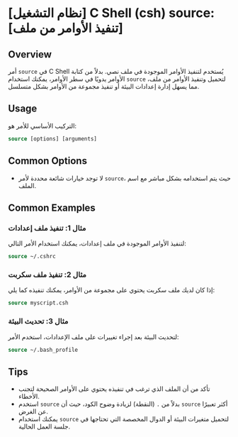 # [نظام التشغيل] C Shell (csh) source: [تنفيذ الأوامر من ملف]

## Overview
أمر `source` في C Shell يُستخدم لتنفيذ الأوامر الموجودة في ملف نصي. بدلاً من كتابة الأوامر يدويًا في سطر الأوامر، يمكنك استخدام `source` لتحميل وتنفيذ الأوامر من ملف، مما يسهل إدارة إعدادات البيئة أو تنفيذ مجموعة من الأوامر بشكل متسلسل.

## Usage
التركيب الأساسي للأمر هو:

```csh
source [options] [arguments]
```

## Common Options
- لا توجد خيارات شائعة محددة لأمر `source`، حيث يتم استخدامه بشكل مباشر مع اسم الملف.

## Common Examples

### مثال 1: تنفيذ ملف إعدادات
لتنفيذ الأوامر الموجودة في ملف إعدادات، يمكنك استخدام الأمر التالي:

```csh
source ~/.cshrc
```

### مثال 2: تنفيذ ملف سكربت
إذا كان لديك ملف سكربت يحتوي على مجموعة من الأوامر، يمكنك تنفيذه كما يلي:

```csh
source myscript.csh
```

### مثال 3: تحديث البيئة
لتحديث البيئة بعد إجراء تغييرات على ملف الإعدادات، استخدم الأمر:

```csh
source ~/.bash_profile
```

## Tips
- تأكد من أن الملف الذي ترغب في تنفيذه يحتوي على الأوامر الصحيحة لتجنب الأخطاء.
- استخدم `source` بدلاً من `.` (النقطة) لزيادة وضوح الكود، حيث أن `source` أكثر تعبيرًا عن الغرض.
- يمكنك استخدام `source` لتحميل متغيرات البيئة أو الدوال المخصصة التي تحتاجها في جلسة العمل الحالية.